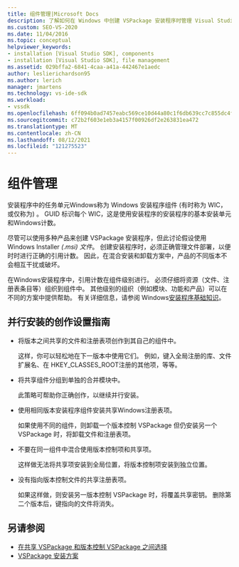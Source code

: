 ```yaml
---
title: 组件管理|Microsoft Docs
description: 了解如何在 Windows 中创建 VSPackage 安装程序时管理 Visual Studio。
ms.custom: SEO-VS-2020
ms.date: 11/04/2016
ms.topic: conceptual
helpviewer_keywords:
- installation [Visual Studio SDK], components
- installation [Visual Studio SDK], file management
ms.assetid: 029bffa2-6841-4caa-a41a-442467e1aedc
author: leslierichardson95
ms.author: lerich
manager: jmartens
ms.technology: vs-ide-sdk
ms.workload:
- vssdk
ms.openlocfilehash: 6ff094b0ad7457eabc569ce10d44a80c1f6db639cc7c855dc4f27c77c68edbc4
ms.sourcegitcommit: c72b2f603e1eb3a4157f00926df2e263831ea472
ms.translationtype: MT
ms.contentlocale: zh-CN
ms.lasthandoff: 08/12/2021
ms.locfileid: "121275523"
---
```

# <a name="component-management"></a>组件管理
安装程序中的任务单元Windows称为 Windows 安装程序组件 (有时称为 WIC，或仅称为) 。 GUID 标识每个 WIC，这是使用安装程序的安装程序的基本安装单元和Windows计数。

 尽管可以使用多种产品来创建 VSPackage 安装程序，但此讨论假设使用 Windows Installer *(.msi) 文件*。 创建安装程序时，必须正确管理文件部署，以便时时进行正确的引用计数。 因此，在混合安装和卸载方案中，产品的不同版本不会相互干扰或破坏。

 在Windows安装程序中，引用计数在组件级别进行。 必须仔细将资源（文件、注册表条目等）组织到组件中。 其他级别的组织（例如模块、功能和产品）可以在不同的方案中提供帮助。 有关详细信息，请参阅 Windows[安装程序基础知识](../../extensibility/internals/windows-installer-basics.md)。

## <a name="guidelines-of-authoring-setup-for-side-by-side-installation"></a>并行安装的创作设置指南

- 将版本之间共享的文件和注册表项创作到其自己的组件中。

     这样，你可以轻松地在下一版本中使用它们。 例如，键入全局注册的库、文件扩展名、在 HKEY_CLASSES_ROOT注册的其他项，等等。

- 将共享组件分组到单独的合并模块中。

     此策略可帮助你正确创作，以继续并行安装。

- 使用相同版本安装程序组件安装共享Windows注册表项。

     如果使用不同的组件，则卸载一个版本控制 VSPackage 但仍安装另一个 VSPackage 时，将卸载文件和注册表项。

- 不要在同一组件中混合使用版本控制项和共享项。

     这样做无法将共享项安装到全局位置，将版本控制项安装到独立位置。

- 没有指向版本控制文件的共享注册表项。

     如果这样做，则安装另一版本控制 VSPackage 时，将覆盖共享密钥。 删除第二个版本后，键指向的文件将消失。

## <a name="see-also"></a>另请参阅
- [在共享 VSPackage 和版本控制 VSPackage 之间选择](../../extensibility/choosing-between-shared-and-versioned-vspackages.md)
- [VSPackage 安装方案](../../extensibility/internals/vspackage-setup-scenarios.md)

